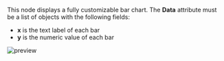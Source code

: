 This node displays a fully customizable bar chart. The **Data** attribute must be a list of objects with the following fields:

-   **x** is the text label of each bar
-   **y** is the numeric value of each bar

![preview](/documentation/nodes/barChart/preview.png)
